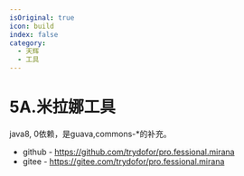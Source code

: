 ```yaml
---
isOriginal: true
icon: build
index: false
category:
  - 天辉
  - 工具
---
```


# 5A.米拉娜工具

java8, 0依赖，是guava,commons-*的补充。

* github - <https://github.com/trydofor/pro.fessional.mirana>
* gitee - <https://gitee.com/trydofor/pro.fessional.mirana>
